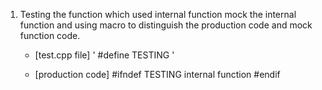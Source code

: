 
1. Testing the function which used internal function
   mock the internal function and using macro to distinguish the production code and mock function code.
   - [test.cpp file]
   '
#define TESTING
   '
   
   - [production code]
   #ifndef TESTING
   internal function
   #endif
   
   
  
